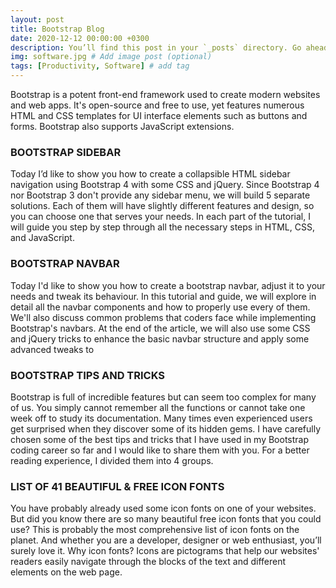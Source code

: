 ```yaml
---
layout: post
title: Bootstrap Blog
date: 2020-12-12 00:00:00 +0300
description: You’ll find this post in your `_posts` directory. Go ahead and edit it and re-build the site to see your changes. # Add post description (optional)
img: software.jpg # Add image post (optional)
tags: [Productivity, Software] # add tag
---
```

Bootstrap is a potent front-end framework used to create modern websites and web apps. It's open-source and free to use, yet features numerous HTML and CSS templates for UI interface elements such as buttons and forms. Bootstrap also supports JavaScript extensions.

### BOOTSTRAP SIDEBAR

 Today I’d like to show you how to create a collapsible HTML sidebar navigation using Bootstrap 4 with some CSS and jQuery. Since Bootstrap 4 nor Bootstrap 3 don't provide any sidebar menu, we will build 5 separate solutions. Each of them will have slightly different features and design, so you can choose one that serves your needs.  In each part of the tutorial, I will guide you step by step through all the necessary steps in HTML, CSS, and JavaScript. 

### BOOTSTRAP NAVBAR

Today I'd like to show you how to create a bootstrap navbar, adjust it to your needs and tweak its behaviour. In this tutorial and guide, we will explore in detail all the navbar components and how to properly use every of them. We'll also discuss common problems that coders face while implementing Bootstrap's navbars. At the end of the article, we will also use some CSS and jQuery tricks to enhance the basic navbar structure and apply some advanced tweaks to

 
### BOOTSTRAP TIPS AND TRICKS

 Bootstrap is full of incredible features but can seem too complex for many of us. You simply cannot remember all the functions or cannot take one week off to study its documentation. Many times even experienced users get surprised when they discover some of its hidden gems. I have carefully chosen some of the best tips and tricks that I have used in my Bootstrap coding career so far and I would like to share them with you. For a better reading experience, I divided them into 4 groups.
 
 ### LIST OF 41 BEAUTIFUL & FREE ICON FONTS
  
 You have probably already used some icon fonts on one of your websites. But did you know there are so many beautiful free icon fonts that you could use? This is probably the most comprehensive list of icon fonts on the planet.  And whether you are a developer, designer or web enthusiast, you’ll surely love it. Why icon fonts? Icons are pictograms that help our websites' readers easily navigate through the blocks of the text and different elements on the web page. 
